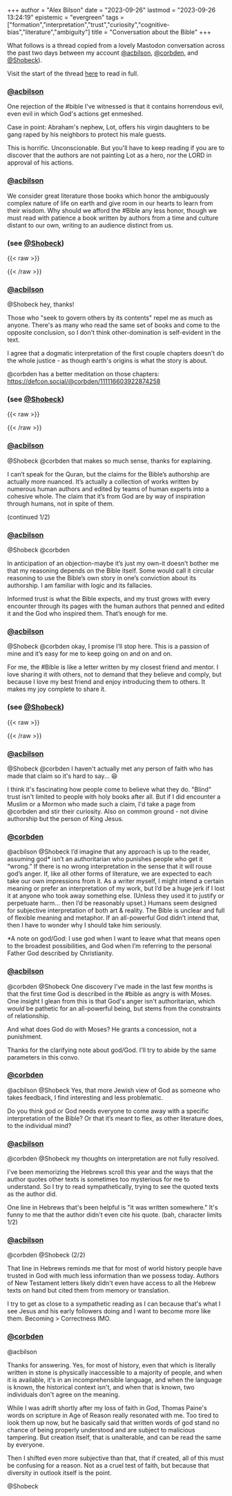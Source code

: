 +++
author = "Alex Bilson"
date = "2023-09-26"
lastmod = "2023-09-26 13:24:19"
epistemic = "evergreen"
tags = ["formation","interpretation","trust","curiosity","cognitive-bias","literature","ambiguity"]
title = "Conversation about the Bible"
+++

What follows is a thread copied from a lovely Mastodon conversation across the past two days between my account [@acbilson](https://indieweb.social/@acbilson), [@corbden](https://indieweb.social/@corbden@defcon.social), and [@Shobeck](https://indieweb.social/@Shobeck)).

Visit the start of the thread [here](https://indieweb.social/@acbilson/111126354686426099) to read in full.


### [@acbilson](https://indieweb.social/@acbilson/111126350753106041)

One rejection of the #bible I've witnessed is that it contains horrendous evil, even evil in which God's actions get enmeshed.

Case in point: Abraham's nephew, Lot, offers his virgin daughters to be gang raped by his neighbors to protect his male guests.

This is horrific. Unconscionable. But you'll have to keep reading if you are to discover that the authors are not painting Lot as a hero, nor the LORD in approval of his actions.


### [@acbilson](https://indieweb.social/@acbilson/111126354686426099)

We consider great literature those books which honor the ambiguously complex nature of life on earth and give room in our hearts to learn from their wisdom. Why should we afford the #Bible any less honor, though we must read with patience a book written by authors from a time and culture distant to our own, writing to an audience distinct from us.


### (see [@Shobeck](https://indieweb.social/@Shobeck/111127275376557020))
{{< raw >}}
<!--
[@Shobeck](https://indieweb.social/@Shobeck/111127275376557020)

@acbilson I think much of the difference when critiquing the bible is that some people think it comes from the creator of the entire universe and seek to govern others by its contents.  This adds significance and requires more critical assessment of the text.

Secular bible study is possible and explores the poetic and beautiful sections. As soon as someone claims the book is a sufficient explanation of earths origin, then epistemology needs a stronger focus.
-->
{{< /raw >}}


### [@acbilson](https://indieweb.social/@acbilson/111127655338546719)

@Shobeck hey, thanks!

Those who "seek to govern others by its contents" repel me as much as anyone. There's as many who read the same set of books and come to the opposite conclusion, so I don't think other-domination is self-evident in the text.

I agree that a dogmatic  interpretation of the first couple chapters doesn't do the whole justice - as though earth's origins is what the story is about.

@corbden has a better meditation on those chapters: https://defcon.social/@corbden/111116603922874258


### (see [@Shobeck](https://indieweb.social/@Shobeck/111129968573431954))

{{< raw >}}
<!--
@acbilson @corbden thanks for you reply. my point was not just those specific verses but more the principal that if someone claims a book comes from a divine being, then it attracts a higher level of scrutiny - one can admire poetry or literary flourish but questions about authorship remain.
The Koran has some nice sections with some nuanced understanding of life on earth. That doesn't make it true, or give credence to the whole thing being divine.
-->
{{< /raw >}}


### [@acbilson](https://indieweb.social/@acbilson/111131633352587819)

@Shobeck @corbden that makes so much sense, thanks for explaining.

I can’t speak for the Quran, but the claims for the Bible’s authorship are actually more nuanced. It’s actually a collection of works written by numerous human authors and edited by teams of human experts into a cohesive whole. The claim that it’s from God are by way of inspiration through humans, not in spite of them.

(continued 1/2)


### [@acbilson](https://indieweb.social/@acbilson/111131704060778253)

@Shobeck @corbden

 In anticipation of an objection-maybe it’s just my own-it doesn’t bother me that my reasoning depends on the Bible itself. Some would call it circular reasoning to use the Bible’s own story in one’s conviction about its authorship. I am familiar with logic and its fallacies.

Informed trust is what the Bible expects, and my trust grows with every encounter through its pages with the human authors that penned and edited it and the God who inspired them. That’s enough for me.


### [@acbilson](https://indieweb.social/@acbilson/111131774619191931)

@Shobeck @corbden okay, I promise I’ll stop here. This is a passion of mine and it’s easy for me to keep going on and on and on.

For me, the #Bible is like a letter written by my closest friend and mentor. I love sharing it with others, not to demand that they believe and comply, but because I love my best friend and enjoy introducing them to others. It makes my joy complete to share it.


### (see [@Shobeck](https://indieweb.social/@Shobeck/111131872773100412))
{{< raw >}}
<!--
@acbilson @corbden

I appreciate your interest and passion.

I'm curious at your comments of acknowledging the cognitive bias, yet skipping over that.

If you were speaking with a muslim or a mormon and they said similar - "I know its circular reasoning but it works for me".

Would that make you more likely to believe the central tenets of their faith are true, or would you think its more likely they have mistakenly accepted something as true when its not .
-->
{{< /raw >}}

### [@acbilson](https://indieweb.social/@acbilson/111131926897128554)
@Shobeck @corbden I haven't actually met any person of faith who has made that claim so it's hard to say... 😆

I think it's fascinating how people come to believe what they do. "Blind" trust isn't limited to people with holy books after all. But if I did encounter a Muslim or a Mormon who made such a claim, I'd take a page from @corbden and stir their curiosity. Also on common ground - not divine authorship but the person of King Jesus.


### [@corbden](https://defcon.social/@corbden/111132251134541252)

@acbilson @Shobeck I’d imagine that any approach is up to the reader, assuming god* isn’t an authoritarian who punishes people who get it “wrong.” If there is no wrong interpretation in the sense that it will rouse god’s anger. If, like all other forms of literature, we are expected to each take our own impressions from it. As a writer myself, I might intend a certain meaning or prefer an interpretation of my work, but I’d be a huge jerk if I lost it at anyone who took away something else. (Unless they used it to justify or perpetuate harm… then I’d be reasonably upset.) Humans seem designed for subjective interpretation of both art & reality. The Bible is unclear and full of flexible meaning and metaphor. If an all-powerful God didn’t intend that, then I have to wonder why I should take him seriously.

*A note on god/God: I use god when I want to leave what that means open to the broadest possibilities, and God when I’m referring to the personal Father God described by Christianity.

### [@acbilson](https://indieweb.social/@acbilson/111132302126466550)

@corbden @Shobeck One discovery I've made in the last few months is that the first time God is described in the #bible as angry is with Moses. One insight I glean from this is that God's anger isn't authoritarian, which _would_ be pathetic for an all-powerful being, but stems from the constraints of relationship.

And what does God do with Moses? He grants a concession, not a punishment.

Thanks for the clarifying note about god/God. I'll try to abide by the same parameters in this convo.


### [@corbden](https://defcon.social/@corbden/111132328677820588)

@acbilson @Shobeck Yes, that more Jewish view of God as someone who takes feedback, I find interesting and less problematic.

Do you think god or God needs everyone to come away with a specific interpretation of the Bible? Or that it’s meant to flex, as other literature does, to the individual mind?


### [@acbilson](https://indieweb.social/@acbilson/111132375450719662)

@corbden @Shobeck my thoughts on interpretation are not fully resolved.

I've been memorizing the Hebrews scroll this year and the ways that the author quotes other texts is sometimes too mysterious for me to understand. So I try to read sympathetically, trying to see the quoted texts as the author did.

One line in Hebrews that's been helpful is "it was written somewhere." It's funny to me that the author didn't even cite his quote. (bah, character limits 1/2)


### [@acbilson](https://indieweb.social/@acbilson/111132405434904763)

@corbden @Shobeck (2/2)

That line in Hebrews reminds me that for most of world history people have trusted in God with much less information than we possess today. Authors of New Testament letters likely didn't even have access to all the Hebrew texts on hand but cited them from memory or translation.

I try to get as close to a sympathetic reading as I can because that's what I see Jesus and his early followers doing and I want to become more like them. Becoming > Correctness IMO.


### [@corbden](https://defcon.social/@corbden/111132823703335429)

@acbilson

Thanks for answering. Yes, for most of history, even that which is literally written in stone is physically inaccessible to a majority of people, and when it is available, it's in an incomprehensible language, and when the language is known, the historical context isn't, and when that is known, two individuals don't agree on the meaning.

While I was adrift shortly after my loss of faith in God, Thomas Paine's words on scripture in Age of Reason really resonated with me. Too tired to look them up now, but he basically said that written words of god stand no chance of being properly understood and are subject to malicious tampering. But creation itself, that is unalterable, and can be read the same by everyone.

Then I shifted even more subjective than that, that if created, all of this must be confusing for a reason. Not as a cruel test of faith, but because that diversity in outlook itself is the point.

@Shobeck
